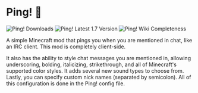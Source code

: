 # Ping! :bell:
![Ping! Downloads](http://modshields.herokuapp.com/totaldl?id=chat-ping)
![Ping! Latest 1.7 Version](http://modshields.herokuapp.com/latestversion?id=chat-ping&mcversion=1.7)
![Ping! Wiki Completeness](http://modshields.herokuapp.com/wiki?article=Ping!)

A simple Minecraft mod that pings you when you are mentioned in chat, like an IRC client. This mod is completely client-side.

It also has the ability to style chat messages you are mentioned in, allowing underscoring, bolding, italicizing, strikethrough, and all of Minecraft's supported color styles. It adds several new sound types to choose from. Lastly, you can specify custom nick names (separated by semicolon). All of this configuration is done in the Ping! config file.
